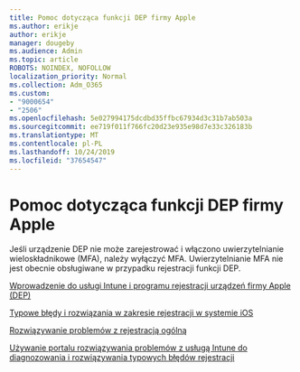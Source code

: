 ```yaml
---
title: Pomoc dotycząca funkcji DEP firmy Apple
ms.author: erikje
author: erikje
manager: dougeby
ms.audience: Admin
ms.topic: article
ROBOTS: NOINDEX, NOFOLLOW
localization_priority: Normal
ms.collection: Adm_O365
ms.custom:
- "9000654"
- "2506"
ms.openlocfilehash: 5e027994175dcdbd35ffbc67934d3c31b7ab503a
ms.sourcegitcommit: ee719f011f766fc20d23e935e98d7e33c326183b
ms.translationtype: MT
ms.contentlocale: pl-PL
ms.lasthandoff: 10/24/2019
ms.locfileid: "37654547"
---
```

# <a name="help-with-apple-dep"></a>Pomoc dotycząca funkcji DEP firmy Apple

Jeśli urządzenie DEP nie może zarejestrować i włączono uwierzytelnianie wieloskładnikowe (MFA), należy wyłączyć MFA. Uwierzytelnianie MFA nie jest obecnie obsługiwane w przypadku rejestracji funkcji DEP.

[Wprowadzenie do usługi Intune i programu rejestracji urządzeń firmy Apple (DEP)](https://docs.microsoft.com/intune/enrollment/device-enrollment-program-enroll-ios)

[Typowe błędy i rozwiązania w zakresie rejestracji w systemie iOS](https://docs.microsoft.com/intune/enrollment/troubleshoot-ios-enrollment-errors)

[Rozwiązywanie problemów z rejestracją ogólną](https://docs.microsoft.com/intune/enrollment/troubleshoot-device-enrollment-in-intune)

[Używanie portalu rozwiązywania problemów z usługą Intune do diagnozowania i rozwiązywania typowych błędów rejestracji](https://docs.microsoft.com/intune/fundamentals/help-desk-operators)


